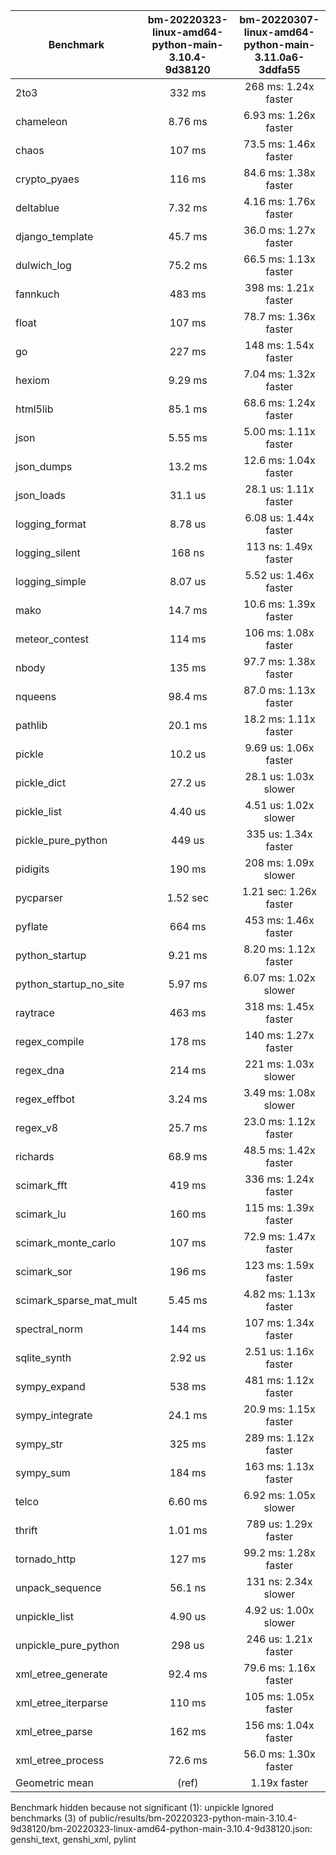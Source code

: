 | Benchmark               | bm-20220323-linux-amd64-python-main-3.10.4-9d38120 | bm-20220307-linux-amd64-python-main-3.11.0a6-3ddfa55 |
|-------------------------|:--------------------------------------------------:|:----------------------------------------------------:|
| 2to3                    | 332 ms                                             | 268 ms: 1.24x faster                                 |
| chameleon               | 8.76 ms                                            | 6.93 ms: 1.26x faster                                |
| chaos                   | 107 ms                                             | 73.5 ms: 1.46x faster                                |
| crypto_pyaes            | 116 ms                                             | 84.6 ms: 1.38x faster                                |
| deltablue               | 7.32 ms                                            | 4.16 ms: 1.76x faster                                |
| django_template         | 45.7 ms                                            | 36.0 ms: 1.27x faster                                |
| dulwich_log             | 75.2 ms                                            | 66.5 ms: 1.13x faster                                |
| fannkuch                | 483 ms                                             | 398 ms: 1.21x faster                                 |
| float                   | 107 ms                                             | 78.7 ms: 1.36x faster                                |
| go                      | 227 ms                                             | 148 ms: 1.54x faster                                 |
| hexiom                  | 9.29 ms                                            | 7.04 ms: 1.32x faster                                |
| html5lib                | 85.1 ms                                            | 68.6 ms: 1.24x faster                                |
| json                    | 5.55 ms                                            | 5.00 ms: 1.11x faster                                |
| json_dumps              | 13.2 ms                                            | 12.6 ms: 1.04x faster                                |
| json_loads              | 31.1 us                                            | 28.1 us: 1.11x faster                                |
| logging_format          | 8.78 us                                            | 6.08 us: 1.44x faster                                |
| logging_silent          | 168 ns                                             | 113 ns: 1.49x faster                                 |
| logging_simple          | 8.07 us                                            | 5.52 us: 1.46x faster                                |
| mako                    | 14.7 ms                                            | 10.6 ms: 1.39x faster                                |
| meteor_contest          | 114 ms                                             | 106 ms: 1.08x faster                                 |
| nbody                   | 135 ms                                             | 97.7 ms: 1.38x faster                                |
| nqueens                 | 98.4 ms                                            | 87.0 ms: 1.13x faster                                |
| pathlib                 | 20.1 ms                                            | 18.2 ms: 1.11x faster                                |
| pickle                  | 10.2 us                                            | 9.69 us: 1.06x faster                                |
| pickle_dict             | 27.2 us                                            | 28.1 us: 1.03x slower                                |
| pickle_list             | 4.40 us                                            | 4.51 us: 1.02x slower                                |
| pickle_pure_python      | 449 us                                             | 335 us: 1.34x faster                                 |
| pidigits                | 190 ms                                             | 208 ms: 1.09x slower                                 |
| pycparser               | 1.52 sec                                           | 1.21 sec: 1.26x faster                               |
| pyflate                 | 664 ms                                             | 453 ms: 1.46x faster                                 |
| python_startup          | 9.21 ms                                            | 8.20 ms: 1.12x faster                                |
| python_startup_no_site  | 5.97 ms                                            | 6.07 ms: 1.02x slower                                |
| raytrace                | 463 ms                                             | 318 ms: 1.45x faster                                 |
| regex_compile           | 178 ms                                             | 140 ms: 1.27x faster                                 |
| regex_dna               | 214 ms                                             | 221 ms: 1.03x slower                                 |
| regex_effbot            | 3.24 ms                                            | 3.49 ms: 1.08x slower                                |
| regex_v8                | 25.7 ms                                            | 23.0 ms: 1.12x faster                                |
| richards                | 68.9 ms                                            | 48.5 ms: 1.42x faster                                |
| scimark_fft             | 419 ms                                             | 336 ms: 1.24x faster                                 |
| scimark_lu              | 160 ms                                             | 115 ms: 1.39x faster                                 |
| scimark_monte_carlo     | 107 ms                                             | 72.9 ms: 1.47x faster                                |
| scimark_sor             | 196 ms                                             | 123 ms: 1.59x faster                                 |
| scimark_sparse_mat_mult | 5.45 ms                                            | 4.82 ms: 1.13x faster                                |
| spectral_norm           | 144 ms                                             | 107 ms: 1.34x faster                                 |
| sqlite_synth            | 2.92 us                                            | 2.51 us: 1.16x faster                                |
| sympy_expand            | 538 ms                                             | 481 ms: 1.12x faster                                 |
| sympy_integrate         | 24.1 ms                                            | 20.9 ms: 1.15x faster                                |
| sympy_str               | 325 ms                                             | 289 ms: 1.12x faster                                 |
| sympy_sum               | 184 ms                                             | 163 ms: 1.13x faster                                 |
| telco                   | 6.60 ms                                            | 6.92 ms: 1.05x slower                                |
| thrift                  | 1.01 ms                                            | 789 us: 1.29x faster                                 |
| tornado_http            | 127 ms                                             | 99.2 ms: 1.28x faster                                |
| unpack_sequence         | 56.1 ns                                            | 131 ns: 2.34x slower                                 |
| unpickle_list           | 4.90 us                                            | 4.92 us: 1.00x slower                                |
| unpickle_pure_python    | 298 us                                             | 246 us: 1.21x faster                                 |
| xml_etree_generate      | 92.4 ms                                            | 79.6 ms: 1.16x faster                                |
| xml_etree_iterparse     | 110 ms                                             | 105 ms: 1.05x faster                                 |
| xml_etree_parse         | 162 ms                                             | 156 ms: 1.04x faster                                 |
| xml_etree_process       | 72.6 ms                                            | 56.0 ms: 1.30x faster                                |
| Geometric mean          | (ref)                                              | 1.19x faster                                         |

Benchmark hidden because not significant (1): unpickle
Ignored benchmarks (3) of public/results/bm-20220323-python-main-3.10.4-9d38120/bm-20220323-linux-amd64-python-main-3.10.4-9d38120.json: genshi_text, genshi_xml, pylint
